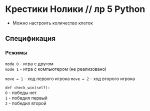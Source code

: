 # Крестики Нолики // лр 5 Python
- Можно настроить количество клеток


## Спецификация
### Режимы
`mode 0` - игра с другом  
`mode 1` - игра с компьютером (не реализовано)  

`move = 1` - ход первого игрока
`move = 2` - ход второго игрока


`def check_win(self):`  
`0` - победы нет  
`1` - победил первый  
`2` - победил второй  
